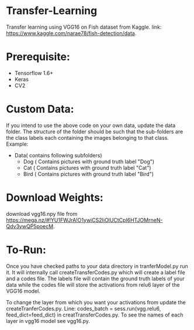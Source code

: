 # Transfer-Learning
Transfer learning using VGG16 on Fish dataset from Kaggle. link: https://www.kaggle.com/narae78/fish-detection/data.

# Prerequisite:
- Tensorflow 1.6+
- Keras
- CV2

# Custom Data: 
If you intend to use the above code on your own data, update the data folder. The structure of the folder should be such that the sub-folders are the class labels each containing the images belonging to that class.
Example: 
- Data( contains following subfolders)
  - Dog ( Contains pictures with ground truth label "Dog")
  - Cat ( Contains pictures with ground truth label "Cat")
  - Bird ( Contains pictures with ground truth label "Bird")

# Download Weights: 
download vgg16.npy file from https://mega.nz/#!YU1FWJrA!O1ywiCS2IiOlUCtCpI6HTJOMrneN-Qdv3ywQP5poecM.

# To-Run: 
Once you have checked paths to your data directory in tranferModel.py run it. It will internally call createTransferCodes.py which will create a label file and a codes file. 
The labels file will contain the ground truth labels of your data while the codes file will store the activations from relu6 layer of the VGG16 model.

To change the layer from which you want your activations from update the createTranferCodes.py.
Line: codes_batch = sess.run(vgg.relu6, feed_dict=feed_dict) in creatTransferCodes.py.
To see the names of each layer in vgg16 model see vgg16.py.
